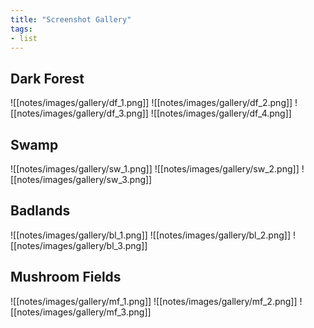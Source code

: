 ```yaml
---
title: "Screenshot Gallery"
tags:
- list
---
```


## Dark Forest
![[notes/images/gallery/df_1.png]]
![[notes/images/gallery/df_2.png]]
![[notes/images/gallery/df_3.png]]
![[notes/images/gallery/df_4.png]]

## Swamp
![[notes/images/gallery/sw_1.png]]
![[notes/images/gallery/sw_2.png]]
![[notes/images/gallery/sw_3.png]]

## Badlands
![[notes/images/gallery/bl_1.png]]
![[notes/images/gallery/bl_2.png]]
![[notes/images/gallery/bl_3.png]]

## Mushroom Fields
![[notes/images/gallery/mf_1.png]]
![[notes/images/gallery/mf_2.png]]
![[notes/images/gallery/mf_3.png]]